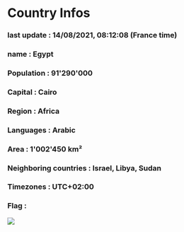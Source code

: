 # Country  Infos
### last update : 14/08/2021, 08:12:08 (France time)

### name : Egypt
### Population : 91'290'000
### Capital : Cairo
### Region : Africa
### Languages : Arabic
### Area : 1'002'450 km²
### Neighboring countries : Israel, Libya, Sudan
### Timezones : UTC+02:00

### Flag :
![](https://restcountries.eu/data/egy.svg)